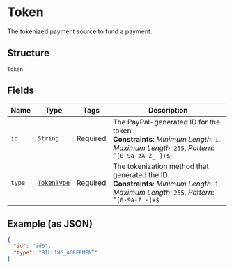 
# Token

The tokenized payment source to fund a payment.

## Structure

`Token`

## Fields

| Name | Type | Tags | Description |
|  --- | --- | --- | --- |
| `id` | `String` | Required | The PayPal-generated ID for the token.<br>**Constraints**: *Minimum Length*: `1`, *Maximum Length*: `255`, *Pattern*: `^[0-9a-zA-Z_-]+$` |
| `type` | [`TokenType`](../../doc/models/token-type.md) | Required | The tokenization method that generated the ID.<br>**Constraints**: *Minimum Length*: `1`, *Maximum Length*: `255`, *Pattern*: `^[0-9A-Z_-]+$` |

## Example (as JSON)

```json
{
  "id": "id6",
  "type": "BILLING_AGREEMENT"
}
```

